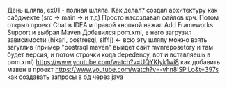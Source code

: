 День шляпа, ex01 - полная шляпа.
Как делал? создал архитектуру как сабджекте (src -> main -> и  т.д)
Просто насоздавал файлов крч.
Потом открыл проект Chat в IDEA и правой кнопкой нажал Add Frameworks Support и выбрал Maven
Добавился pom.xml, в него загрузил зависимости (hikari, postresql, slf4j) <- всю эту шляпу можно взять загуглив (пример "postrsql maven" выйдет сайт mvnreposetory и там будет версия, и потом строчки кода depedency, вот и вставляешь в pom.xml)
https://www.youtube.com/watch?v=UQYKIyk1wi8 как добавить мавен в проект
https://www.youtube.com/watch?v=-vhn8lSPiLo&t=397s как создавать запросы в бд через java